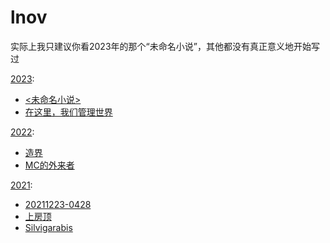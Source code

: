 # lnov

实际上我只建议你看2023年的那个“未命名小说”，其他都没有真正意义地开始写过

[2023](/2023/):  
- [<未命名小说>](./偶然诞生的能量生物在世界上的旅途/)  
- [在这里，我们管理世界](./2023/在这里，我们管理世界/)  

[2022](/2022/):  
- [造界](./2022/造界/)  
- [MC的外来者](./2022/MC的外来者/)  

[2021](/2021/):  
- [20211223-0428](./2021/ej3njeekkeemm)  
- [上房顶](./2021/上房顶)  
- [Silvigarabis](./2021/Silvigarabis/)  
